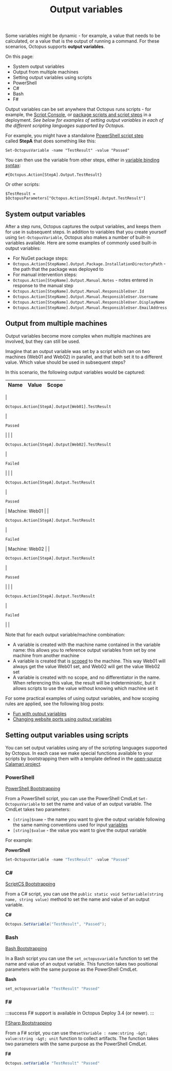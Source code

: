﻿---
title: Output variables
position: 6
---


Some variables might be dynamic - for example, a value that needs to be calculated, or a value that is the output of running a command. For these scenarios, Octopus supports **output variables**.


On this page:


- System output variables
- Output from multiple machines
- Setting output variables using scripts
 - PowerShell
 - C#
 - Bash
 - F#


Output variables can be set anywhere that Octopus runs scripts - for example, the [Script Console](http://docs.octopusdeploy.com/display/OD/Script+Console), or [package scripts and script steps](http://docs.octopusdeploy.com/display/OD/Custom+scripts) in a deployment. *See below for examples of setting output variables in each of the different scripting languages supported by Octopus.*


For example, you might have a standalone [PowerShell script step](/docs/home/deploying-applications/custom-scripts.md) called **StepA** that does something like this:

```text
Set-OctopusVariable -name "TestResult" -value "Passed"
```


You can then use the variable from other steps, either in [variable binding syntax](/docs/home/deploying-applications/variables/binding-syntax.md):

```text
#{Octopus.Action[StepA].Output.TestResult}
```


Or other scripts:

```text
$TestResult = $OctopusParameters["Octopus.Action[StepA].Output.TestResult"]
```

## System output variables


After a step runs, Octopus captures the output variables, and keeps them for use in subsequent steps. In addition to variables that you create yourself using `Set-OctopusVariable`, Octopus also makes a number of built-in variables available. Here are some examples of commonly used built-in output variables:

- For NuGet package steps:
 - `Octopus.Action[StepName].Output.Package.InstallationDirectoryPath` - the path that the package was deployed to
- For manual intervention steps:
 - `Octopus.Action[StepName].Output.Manual.Notes` - notes entered in response to the manual step
 - `Octopus.Action[StepName].Output.Manual.ResponsibleUser.Id`
 - `Octopus.Action[StepName].Output.Manual.ResponsibleUser.Username`
 - `Octopus.Action[StepName].Output.Manual.ResponsibleUser.DisplayName`
 - `Octopus.Action[StepName].Output.Manual.ResponsibleUser.EmailAddress`


## Output from multiple machines


Output variables become more complex when multiple machines are involved, but they can still be used.


Imagine that an output variable was set by a script which ran on two machines (Web01 and Web02) in parallel, and that both set it to a different value. Which value should be used in subsequent steps?


In this scenario, the following output variables would be captured:

| Name | Value | Scope |
| --- | --- | --- |
| 
```
Octopus.Action[StepA].Output[Web01].TestResult
```
 | 
```
Passed
```
 |  |
| 
```
Octopus.Action[StepA].Output[Web02].TestResult
```
 | 
```
Failed
```
 |  |
| 
```
Octopus.Action[StepA].Output.TestResult
```
 | 
```
Passed
```
 | Machine: Web01 |
| 
```
Octopus.Action[StepA].Output.TestResult
```
 | 
```
Failed
```
 | Machine: Web02 |
| 
```
Octopus.Action[StepA].Output.TestResult
```
 | 
```
Passed
```
 |  |
| 
```
Octopus.Action[StepA].Output.TestResult
```
 | 
```
Failed
```
 |  |


Note that for each output variable/machine combination:

- A variable is created with the machine name contained in the variable name: this allows you to reference output variables from set by one machine from another machine
- A variable is created that is [scoped](/docs/home/deploying-applications/variables/scoping-variables.md) to the machine. This way Web01 will always get the value Web01 set, and Web02 will get the value Web02 set
- A variable is created with no scope, and no differentiator in the name. When referencing this value, the result will be indeterministic, but it allows scripts to use the value without knowing which machine set it



For some practical examples of using output variables, and how scoping rules are applied, see the following blog posts:

- [Fun with output variables](https://octopusdeploy.com/blog/fun-with-output-variables)
- [Changing website ports using output variables](http://octopusdeploy.com/blog/changing-website-port-on-each-deployment)


## Setting output variables using scripts


You can set output variables using any of the scripting languages supported by Octopus. In each case we make special functions available to your scripts by bootstrapping them with a template defined in the [open-source Calamari project](https://github.com/OctopusDeploy/Calamari).

### PowerShell


[PowerShell Bootstrapping](https://github.com/OctopusDeploy/Calamari/tree/master/source/Calamari/Integration/Scripting/WindowsPowerShell)


From a PowerShell script, you can use the PowerShell CmdLet `Set-OctopusVariable` to set the name and value of an output variable. The CmdLet takes two parameters:

- `[string]$name` - the name you want to give the output variable following the same naming conventions used for input [variables](/docs/home/deploying-applications/variables.md)
- `[string]$value` - the value you want to give the output variable



For example:

**PowerShell**

```powershell
Set-OctopusVariable -name "TestResult" -value "Passed"
```

### C#


[ScriptCS Bootstrapping](https://github.com/OctopusDeploy/Calamari/tree/master/source/Calamari/Integration/Scripting/ScriptCS)


From a C# script, you can use the `public static void SetVariable(string name, string value)` method to set the name and value of an output variable.

**C#**

```c#
Octopus.SetVariable("TestResult", "Passed");
```

### Bash


[Bash Bootstrapping](https://github.com/OctopusDeploy/Calamari/tree/master/source/Calamari/Integration/Scripting/Bash)


In a Bash script you can use the `set_octopusvariable` function to set the name and value of an output variable. This function takes two positional parameters with the same purpose as the PowerShell CmdLet.

**Bash**

```bash
set_octopusvariable "TestResult" "Passed"
```

### F#

:::success
F# support is available in Octopus Deploy 3.4 (or newer).
:::


[FSharp Bootstrapping](https://github.com/OctopusDeploy/Calamari/tree/enhancement-fsharpscripts/source/Calamari/Integration/Scripting/FSharp)


From a F# script, you can use the`setVariable : name:string -&gt; value:string -&gt; unit` function to collect artifacts. The function takes two parameters with the same purpose as the PowerShell CmdLet.

**F#**

```powershell
Octopus.setVariable "TestResult" "Passed"
```
